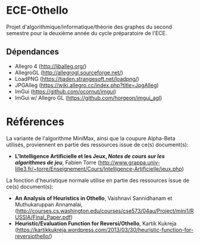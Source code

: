 # ECE-Othello

Projet d'algorithmique/informatique/théorie des graphes du second semestre pour la deuxième année du cycle préparatoire de l'ECE.

## Dépendances
 - Allegro 4 (http://liballeg.org/)
 - AllegroGL (http://allegrogl.sourceforge.net/)
 - LoadPNG (https://tjaden.strangesoft.net/loadpng/)
 - JPGAlleg (https://wiki.allegro.cc/index.php?title=JpgAlleg)
 - ImGui (https://github.com/ocornut/imgui)
 - ImGui w/ Allegro GL (https://github.com/horgeon/imgui_agl)

# Références
La variante de l'algorithme MiniMax, ainsi que la coupure Alpha-Beta utilisés, proviennent en partie des ressources issue de ce(s) document(s):
- **L'Intelligence Artificielle et les Jeux, *Notes de cours sur les algorithmes de jeu***, Fabien Torre (http://www.grappa.univ-lille3.fr/~torre/Enseignement/Cours/Intelligence-Artificielle/jeux.php)

La fonction d'heuristique normale utilise en partie des ressources issue de ce(s) document(s):
- **An Analysis of Heuristics in Othello**, Vaishnavi Sannidhanam et Muthukaruppan Annamalai, (http://courses.cs.washington.edu/courses/cse573/04au/Project/mini1/RUSSIA/Final_Paper.pdf)
- **Heuristic/Evaluation Function for Reversi/Othello**, Kartik Kukreja (https://kartikkukreja.wordpress.com/2013/03/30/heuristic-function-for-reversiothello/)